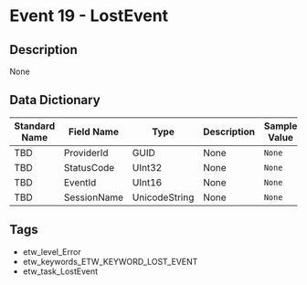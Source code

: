 # Event 19 - LostEvent

## Description
None

## Data Dictionary
|Standard Name|Field Name|Type|Description|Sample Value|
|---|---|---|---|---|
|TBD|ProviderId|GUID|None|`None`|
|TBD|StatusCode|UInt32|None|`None`|
|TBD|EventId|UInt16|None|`None`|
|TBD|SessionName|UnicodeString|None|`None`|

## Tags
* etw_level_Error
* etw_keywords_ETW_KEYWORD_LOST_EVENT
* etw_task_LostEvent